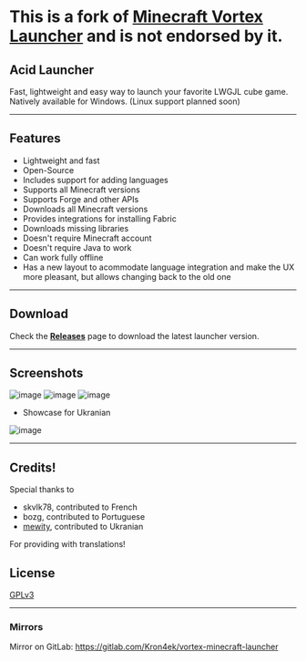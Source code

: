 # This is a fork of [Minecraft Vortex Launcher](https://github.com/Kron4ek/minecraft-vortex-launcher) and is not endorsed by it. 
## Acid Launcher

Fast, lightweight and easy way to launch your favorite LWGJL cube game. Natively available for Windows. (Linux support planned soon)

---

## Features

* Lightweight and fast
* Open-Source
* Includes support for adding languages
* Supports all Minecraft versions
* Supports Forge and other APIs
* Downloads all Minecraft versions
* Provides integrations for installing Fabric
* Downloads missing libraries
* Doesn't require Minecraft account
* Doesn't require Java to work
* Can work fully offline
* Has a new layout to acommodate language integration and make the UX more pleasant, but allows changing back to the old one
  
---

## Download

Check the [**Releases**](https://github.com/stuxvii/acid-launcher/releases) page to download the latest launcher version.


---

## Screenshots

![image](https://github.com/user-attachments/assets/3b797e01-1d24-417c-9392-b51e55848af8)
![image](https://github.com/user-attachments/assets/8bb3356d-581f-4c70-a4fe-5f2bf30455bb)
![image](https://github.com/user-attachments/assets/1fc6ab9e-7caa-4f7f-8632-21107630801d)
- Showcase for Ukranian

![image](https://github.com/user-attachments/assets/1f148afc-d8c9-4190-9d5a-8080ef1cef25)

---
## Credits!
Special thanks to
- skvlk78, contributed to French
- bozg, contributed to Portuguese
- [mewity](https://github.com/daodov), contributed to Ukranian

For providing with translations!
## License

[GPLv3](https://github.com/stuxvii/acid-launcher/blob/master/LICENSE.txt)

---

### Mirrors

Mirror on GitLab: https://gitlab.com/Kron4ek/vortex-minecraft-launcher
